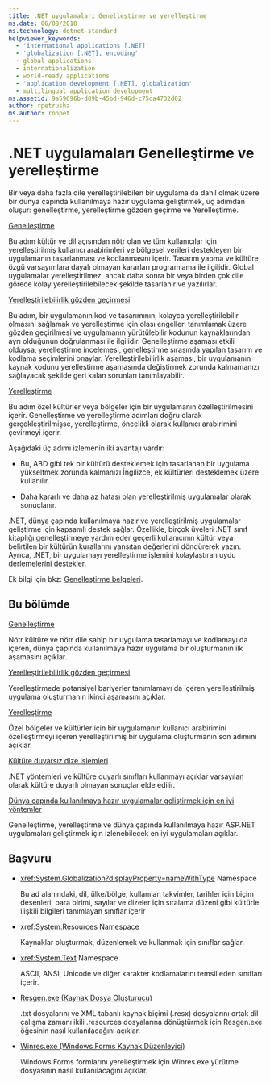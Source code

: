 ```yaml
---
title: .NET uygulamaları Genelleştirme ve yerelleştirme
ms.date: 06/08/2018
ms.technology: dotnet-standard
helpviewer_keywords:
  - 'international applications [.NET]'
  - 'globalization [.NET], encoding'
  - global applications
  - internationalization
  - world-ready applications
  - 'application development [.NET], globalization'
  - multilingual application development
ms.assetid: 9a59696b-d89b-45bd-946d-c75da4732d02
author: rpetrusha
ms.author: ronpet
---
```

# <a name="globalizing-and-localizing-net-applications"></a>.NET uygulamaları Genelleştirme ve yerelleştirme

Bir veya daha fazla dile yerelleştirilebilen bir uygulama da dahil olmak üzere bir dünya çapında kullanılmaya hazır uygulama geliştirmek, üç adımdan oluşur: genelleştirme, yerelleştirme gözden geçirme ve Yerelleştirme.

[Genelleştirme](globalization.md)

Bu adım kültür ve dil açısından nötr olan ve tüm kullanıcılar için yerelleştirilmiş kullanıcı arabirimleri ve bölgesel verileri destekleyen bir uygulamanın tasarlanması ve kodlanmasını içerir. Tasarım yapma ve kültüre özgü varsayımlara dayalı olmayan kararları programlama ile ilgilidir. Global uygulamalar yerelleştirilmez, ancak daha sonra bir veya birden çok dile görece kolay yerelleştirilebilecek şekilde tasarlanır ve yazılırlar.

[Yerelleştirilebilirlik gözden geçirmesi](localizability-review.md)

Bu adım, bir uygulamanın kod ve tasarımının, kolayca yerelleştirilebilir olmasını sağlamak ve yerelleştirme için olası engelleri tanımlamak üzere gözden geçirilmesi ve uygulamanın yürütülebilir kodunun kaynaklarından ayrı olduğunun doğrulanması ile ilgilidir. Genelleştirme aşaması etkili olduysa, yerelleştirme incelemesi, genelleştirme sırasında yapılan tasarım ve kodlama seçimlerini onaylar. Yerelleştirilebilirlik aşaması, bir uygulamanın kaynak kodunu yerelleştirme aşamasında değiştirmek zorunda kalmamanızı sağlayacak şekilde geri kalan sorunları tanımlayabilir.

[Yerelleştirme](localization.md)

Bu adım özel kültürler veya bölgeler için bir uygulamanın özelleştirilmesini içerir. Genelleştirme ve yerelleştirme adımları doğru olarak gerçekleştirilmişse, yerelleştirme, öncelikli olarak kullanıcı arabirimini çevirmeyi içerir.

Aşağıdaki üç adımı izlemenin iki avantajı vardır:

-   Bu, ABD gibi tek bir kültürü desteklemek için tasarlanan bir uygulama yükseltmek zorunda kalmanızı İngilizce, ek kültürleri desteklemek üzere kullanılır.

-   Daha kararlı ve daha az hatası olan yerelleştirilmiş uygulamalar olarak sonuçlanır.

.NET, dünya çapında kullanılmaya hazır ve yerelleştirilmiş uygulamalar geliştirme için kapsamlı destek sağlar. Özellikle, birçok üyeleri .NET sınıf kitaplığı genelleştirmeye yardım eder geçerli kullanıcının kültür veya belirtilen bir kültürün kurallarını yansıtan değerlerini döndürerek yazın. Ayrıca, .NET, bir uygulamayı yerelleştirme işlemini kolaylaştıran uydu derlemelerini destekler.

Ek bilgi için bkz: [Genelleştirme belgeleri](/globalization/).

## <a name="in-this-section"></a>Bu bölümde

[Genelleştirme](globalization.md)

Nötr kültüre ve nötr dile sahip bir uygulama tasarlamayı ve kodlamayı da içeren, dünya çapında kullanılmaya hazır uygulama bir oluşturmanın ilk aşamasını açıklar.

[Yerelleştirilebilirlik gözden geçirmesi](localizability-review.md)

Yerelleştirmede potansiyel bariyerler tanımlamayı da içeren yerelleştirilmiş uygulama oluşturmanın ikinci aşamasını açıklar.

[Yerelleştirme](localization.md)

Özel bölgeler ve kültürler için bir uygulamanın kullanıcı arabirimini özelleştirmeyi içeren yerelleştirilmiş bir uygulama oluşturmanın son adımını açıklar.

[Kültüre duyarsız dize işlemleri](culture-insensitive-string-operations.md)

.NET yöntemleri ve kültüre duyarlı sınıfları kullanmayı açıklar varsayılan olarak kültüre duyarlı olmayan sonuçlar elde edilir.

[Dünya çapında kullanılmaya hazır uygulamalar geliştirmek için en iyi yöntemler](best-practices-for-developing-world-ready-apps.md)

Genelleştirme, yerelleştirme ve dünya çapında kullanılmaya hazır ASP.NET uygulamaları geliştirmek için izlenebilecek en iyi uygulamaları açıklar.

## <a name="reference"></a>Başvuru

- <xref:System.Globalization?displayProperty=nameWithType> Namespace

   Bu ad alanındaki, dil, ülke/bölge, kullanılan takvimler, tarihler için biçim desenleri, para birimi, sayılar ve dizeler için sıralama düzeni gibi kültürle ilişkili bilgileri tanımlayan sınıflar içerir

- <xref:System.Resources> Namespace

   Kaynaklar oluşturmak, düzenlemek ve kullanmak için sınıflar sağlar.

- <xref:System.Text> Namespace

   ASCII, ANSI, Unicode ve diğer karakter kodlamalarını temsil eden sınıfları içerir.

- [Resgen.exe (Kaynak Dosya Oluşturucu)](../../../docs/framework/tools/resgen-exe-resource-file-generator.md)

   .txt dosyalarını ve XML tabanlı kaynak biçimi (.resx) dosyalarını ortak dil çalışma zamanı ikili .resources dosyalarına dönüştürmek için Resgen.exe öğesinin nasıl kullanılacağını açıklar.

- [Winres.exe (Windows Forms Kaynak Düzenleyici)](../../../docs/framework/tools/winres-exe-windows-forms-resource-editor.md)

   Windows Forms formlarını yerelleştirmek için Winres.exe yürütme dosyasının nasıl kullanılacağını açıklar.
